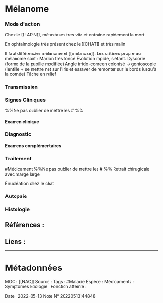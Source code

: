 # Mélanome
### Mode d'action
Chez le [[LAPIN]], métastases tres vite et entraîne rapidement la mort

En ophtalmologie très présent chez le [[CHAT]] et très malin

Il faut différencier mélanome et [[mélanose]]. Les critères propre au mélanome sont : 
Marron très foncé
Évolution rapide, s'étant.
Dyscorie (forme de la pupille modifiée)
Angle irrido-corneen colonisé -> gonioscopie (lentille + se mettre net sur l'iris et essayer de remonter sur le bords jusqu'à la cornée)
Tâche en relief 

### Transmission
### Signes Cliniques
%%Ne pas oublier de mettre les # %%
#### Examen clinique
### Diagnostic
#### Examens complémentaires
### Traitement
#Médicament 
%%Ne pas oublier de mettre les # %%
Retrait chirugicale avec marge large 

Énucléation chez le chat
### Autopsie
### Histologie

## Références :
>
 

## Liens :



***

# Métadonnées
MOC : [[NAC]]
Source :
Tags : #Maladie 
	Espèce :
	Médicaments :
	Symptômes
	Etiologie :
	Fonction atteinte :
	
Date : 2022-05-13
Note N° 20220513144848